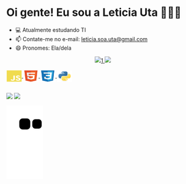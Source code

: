 # Oi gente! Eu sou a Leticia Uta 👩🏽‍💻

- 💻 Atualmente estudando TI
- 📫 Contate-me no e-mail: leticia.soa.uta@gmail.com
- 😄 Pronomes: Ela/dela

<div align="center">
  <a href="https://github.com/LeticiaUta">
  <img height="180em" src="https://github-readme-stats.vercel.app/api?username=LeticiaUta&show_icons=true&theme=dracula&include_all_commits=true&count_private=true"/>1
  <img height="180em" src="https://github-readme-stats.vercel.app/api/top-langs/?username=LeticiaUta&layout=compact&langs_count=7&theme=dracula"/>
</div>
<div style="display: inline_block"><br>
  <img align="center" alt="Let-Js" height="30" width="40" src="https://raw.githubusercontent.com/devicons/devicon/master/icons/javascript/javascript-plain.svg">
  <img align="center" alt="Let-HTML" height="30" width="40" src="https://raw.githubusercontent.com/devicons/devicon/master/icons/html5/html5-original.svg">
  <img align="center" alt="Let-CSS" height="30" width="40" src="https://raw.githubusercontent.com/devicons/devicon/master/icons/css3/css3-original.svg">
  <img align="center" alt="Let-Python" height="30" width="40" src="https://raw.githubusercontent.com/devicons/devicon/master/icons/python/python-original.svg">
  
  ##
 
<div> 
  <a href="https://instagram.com/leticiasoaresuta/" target="_blank"><img src="https://img.shields.io/badge/-Instagram-%23E4405F?style=for-the-badge&logo=instagram&logoColor=white" target="_blank"></a>
  <a href = "mailto:leticia.soa.uta@gmail.com"><img src="https://img.shields.io/badge/-Gmail-%23333?style=for-the-badge&logo=gmail&logoColor=white" target="_blank"></a>
  
  ![Snake animation](https://github.com/rafaballerini/rafaballerini/blob/output/github-contribution-grid-snake.svg)
 
</div>
